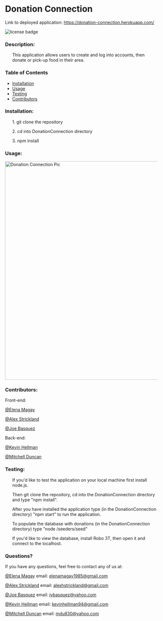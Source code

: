 # Donation Connection

Link to deployed application: https://donation-connection.herokuapp.com/

![license badge](https://img.shields.io/github/license/kmh8827/DonationConnection?color=green)

### Description: 

<ul>
    This application allows users to create and log into accounts, then donate or pick-up food in their area.
</ul>

### Table of Contents
* [Installation](#installation)
* [Usage](#usage)
* [Testing](#testing)
* [Contributors](#contributors)
<!-- * [License](#License) -->
    
### Installation:
<ul>
    1. git clone the repository  
</ul>
<ul>
    2. cd into DonationConnection directory
</ul>
<ul>
    3. npm install
</ul>

### Usage:

<img width="720" alt="Donation Connection Pic" src="https://user-images.githubusercontent.com/71075507/118566475-f2407580-b741-11eb-8a6d-9b3db6c24fdf.png">

<!-- ### License
<ul>
    This application is covered under the The Unlicense
</ul> -->

### Contributors:
Front-end:

[@Elena Magay](https://api.github.com/users/elenamagay)

[@Alex Strickland](https://api.github.com/users/alexhstrickland)

[@Joe Basquez](https://api.github.com/users/jbasquez)

Back-end:

[@Kevin Hellman](https://api.github.com/users/kmh8827)

[@Mitchell Duncan](https://api.github.com/users/mdu830)

### Testing:
<ul>
    If you'd like to test the application on your local machine first install node.js.
</ul>
<ul>
    Then git clone the repository, cd into the DonationConnection directory and type "npm install".
</ul>
<ul>
    After you have installed the application type (in the DonationConnection directory) "npm start" to run the application. 
</ul>
<ul>
    To populate the database with donations (in the DonationConnection directory) type "node /seeders/seed"
</ul>
<ul>
    If you'd like to view the database, install <a src="https://robomongo.org/download">Robo 3T</a>, then open it and connect to the localhost.
</ul>

### Questions?

If you have any questions, feel free to contact any of us at:

[@Elena Magay](https://api.github.com/users/elenamagay) email: elenamagay1985@gmail.com

[@Alex Strickland](https://api.github.com/users/alexhstrickland) email: alexhstrickland@gmail.com

[@Joe Basquez](https://api.github.com/users/jbasquez) email: jybasquez@yahoo.com

[@Kevin Hellman](https://api.github.com/users/kmh8827) email: kevinhellman94@gmail.com

[@Mitchell Duncan](https://api.github.com/users/mdu830) email: mdu830@yahoo.com


